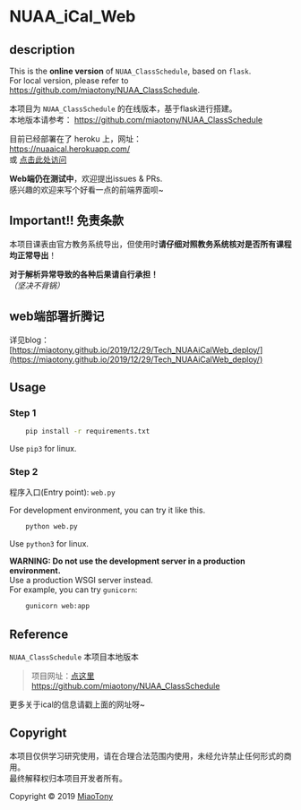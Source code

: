 # **NUAA_iCal_Web**  
## description  

This is the **online version** of `NUAA_ClassSchedule`, based on `flask`.  
For local version, please refer to https://github.com/miaotony/NUAA_ClassSchedule.  


本项目为 `NUAA_ClassSchedule` 的在线版本，基于flask进行搭建。  
本地版本请参考： https://github.com/miaotony/NUAA_ClassSchedule  

目前已经部署在了 heroku 上，网址：  
https://nuaaical.herokuapp.com/  
或 [点击此处访问](https://nuaaical.herokuapp.com/)  


**Web端仍在测试中**，欢迎提出issues & PRs.  
感兴趣的欢迎来写个好看一点的前端界面呗~  


## **Important!! 免责条款**  
本项目课表由官方教务系统导出，但使用时**请仔细对照教务系统核对是否所有课程均正常导出**！  

**对于解析异常导致的各种后果请自行承担！**   
*（坚决不背锅）*  

## web端部署折腾记  
详见blog：  
[https://miaotony.github.io/2019/12/29/Tech_NUAAiCalWeb_deploy/](https://miaotony.github.io/2019/12/29/Tech_NUAAiCalWeb_deploy/)  


## Usage  
### Step 1  
```bash
    pip install -r requirements.txt
```
Use `pip3` for linux.

### Step 2  
程序入口(Entry point): `web.py`  

For development environment, you can try it like this.   
```bash
    python web.py
```
Use `python3` for linux.  

**WARNING: Do not use the development server in a production environment.**   
Use a production WSGI server instead.  
For example, you can try `gunicorn`:  
```bash
    gunicorn web:app
```

## Reference  
`NUAA_ClassSchedule`  本项目本地版本
>项目网址：[点这里](https://github.com/miaotony/NUAA_ClassSchedule)  
https://github.com/miaotony/NUAA_ClassSchedule    

更多关于ical的信息请戳上面的网址呀~  


## Copyright  
本项目仅供学习研究使用，请在合理合法范围内使用，未经允许禁止任何形式的商用。  
最终解释权归本项目开发者所有。  

Copyright © 2019 [MiaoTony](https://github.com/miaotony)